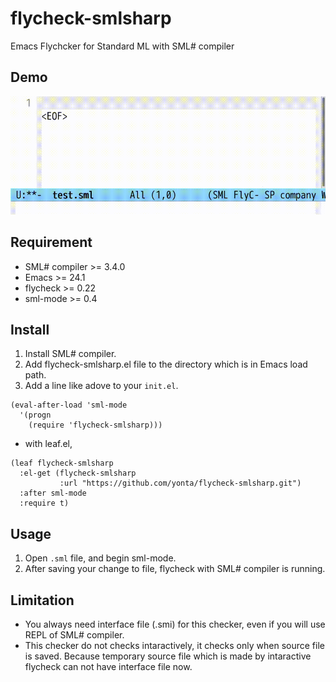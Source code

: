 # flycheck-smlsharp

Emacs Flychcker for Standard ML with SML# compiler

## Demo

![demo](https://github.com/yonta/flycheck-smlsharp/blob/media/screenshot2.gif)

## Requirement

- SML# compiler >= 3.4.0
- Emacs >= 24.1
- flycheck >= 0.22
- sml-mode >= 0.4

## Install

1. Install SML# compiler.
1. Add flycheck-smlsharp.el file to the directory which is in Emacs load path.
1. Add a line like adove to your `init.el`.

```elisp
(eval-after-load 'sml-mode
  '(progn
    (require 'flycheck-smlsharp)))
```

- with leaf.el,

``` elisp
(leaf flycheck-smlsharp
  :el-get (flycheck-smlsharp
           :url "https://github.com/yonta/flycheck-smlsharp.git")
  :after sml-mode
  :require t)
```

## Usage

1. Open `.sml` file, and begin sml-mode.
1. After saving your change to file, flycheck with SML# compiler is running.

## Limitation

- You always need interface file (.smi) for this checker, even if you will use
  REPL of SML# compiler.
- This checker do not checks intaractively, it checks only when source file is
  saved. Because temporary source file which is made by intaractive flycheck
  can not have interface file now.
